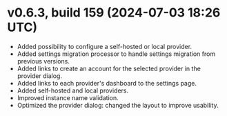 # v0.6.3, build 159 (2024-07-03 18:26 UTC)
- Added possibility to configure a self-hosted or local provider.
- Added settings migration processor to handle settings migration from previous versions.
- Added links to create an account for the selected provider in the provider dialog.
- Added links to each provider's dashboard to the settings page.
- Added self-hosted and local providers.
- Improved instance name validation.
- Optimized the provider dialog: changed the layout to improve usability.